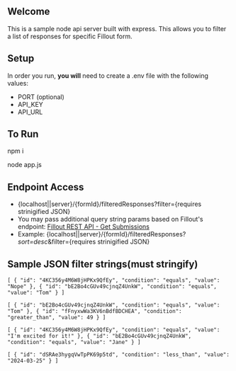 ## Welcome

This is a sample node api server built with express. This allows you to filter a list of responses for specific Fillout form.

## Setup

In order you run, **you will** need to create a .env file with the following values:

- PORT (optional)
- API_KEY
- API_URL

## To Run

npm i

node app.js

## Endpoint Access

- {localhost||server}/{formId}/filteredResponses?filter={requires strinigified JSON}
- You may pass additional query string params based on Fillout's endpoint: 	[Fillout REST API - Get Submissions](https://www.fillout.com/help/fillout-rest-api#a981e824966448029aeb091e0706d070)
- Example: {localhost||server}/{formId}/filteredResponses?*sort=desc*&filter={requires strinigified JSON}

## Sample JSON filter strings(must stringify)

`[
  {
    "id": "4KC356y4M6W8jHPKx9QfEy",
    "condition": "equals",
    "value": "Nope"
  },
  {
    "id": "bE2Bo4cGUv49cjnqZ4UnkW",
    "condition": "equals",
    "value": "Tom"
  }
]`


`[
  {
    "id": "bE2Bo4cGUv49cjnqZ4UnkW",
    "condition": "equals",
    "value": "Tom"
  },
  {
    "id": "fFnyxwWa3KV6nBdfBDCHEA",
    "condition": "greater_than",
    "value": 49
  }
]`

`[
  {
    "id": "4KC356y4M6W8jHPKx9QfEy",
    "condition": "equals",
    "value": "I'm excited for it!"
  },
  {
    "id": "bE2Bo4cGUv49cjnqZ4UnkW",
    "condition": "equals",
    "value": "Jane"
  }
]`

`[
  {
    "id": "dSRAe3hygqVwTpPK69p5td",
    "condition": "less_than",
    "value": "2024-03-25"
  }
]`
